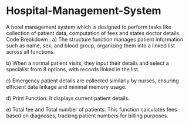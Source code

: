# Hospital-Management-System
A hotel management system which is designed to perform tasks like collection of patient data, computation of fees and states doctor details. 
Code Breakdown : 
a) The structure function manages patient information such as name, sex, and blood group, organizing them into a linked list across all functions.

b) When a normal patient visits, they input their details and select a specialist from 8 options, with records linked in the list.

c) Emergency patient details are collected similarly by nurses, ensuring efficient data linkage and minimal memory usage.

d) Print Function: It displays current patient details.

e) Total fee and Total number of patients: This function calculates fees based on diagnoses, tracking patient numbers for billing purposes.


